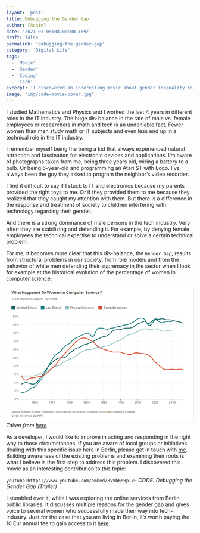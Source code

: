 ```yaml
---
layout: 'post'
title: Debugging the Gender Gap
author: [Achim]
date: '2021-01-08T08:00:00.169Z'
draft: false
permalink: 'debugging-the-gender-gap'
category: 'Digital Life'
tags:
  - 'Movie'
  - 'Gender'
  - 'Coding'
  - 'Tech'
excerpt: 'I discovered an interesting movie about gender inequality in the tech-industry which present and recommend here.'
image: 'img/code-movie-cover.jpg'
---
```


I studied Mathematics and Physics and I worked the last 4 years in different roles in the IT industry. The huge dis-balance in the rate of male vs. female employees or researchers in math and tech is an undeniable fact. Fewer women than men study math or IT subjects and even less end up in a technical role in the IT industry.

I remember myself being the being a kid that always experienced natural attraction and fascination for electronic devices and applications. I’m aware of photographs taken from me, being three years old, wiring a battery to a bulb. Or being 6-year-old and programming an Atari ST with Logo. I’ve always been the guy they asked to program the neighbor’s video recorder.

I find it difficult to say if I stuck to IT and electronics because my parents provided the right toys to me. Or if they provided them to me because they realized that they caught my attention with them. But there is a difference in the response and treatment of society to children interfering with technology regarding their gender.

And there is a strong dominance of male persons in the tech industry. Very often they are stabilizing and defending it. For example, by denying female employees the technical expertise to understand or solve a certain technical problem.

For me, it becomes more clear that this dis-balance, the `Gender Gap`, results from structural problems in our society, from role models and from the behavior of white men defending their supremacy in the sector when I look for example at the historical evolution of the percentage of women in computer science:

![example-component.png](img/women-in-compsci.png)
_Taken from [here](https://jaxenter.com/women-in-computer-science-majors-133646.html)_

As a developer, I would like to improve in acting and responding in the right way to those circumstances. If you are aware of local groups or initiatives dealing with this specific issue here in Berlin, please get in touch with [me](mailto:codingconnects@posteo.de). Building awareness of the existing problems and examining their roots is what I believe is the first step to address this problem. I discovered this movie as an interesting contribution to this topic:

`youtube:https://www.youtube.com/embed/8VVb6M8pTvE`
_CODE: Debugging the Gender Gap (Trailer)_

I stumbled over it, while I was exploring the online services from Berlin public libraries. It discusses multiple reasons for the gender gap and gives voice to several women who successfully made their way into tech-industry. Just for the case that you are living in Berlin, it’s worth paying the 10 Eur annual fee to gain access to it [here](https://voebb.ava.watch/film/code-debugging-the-gender-gap/).
